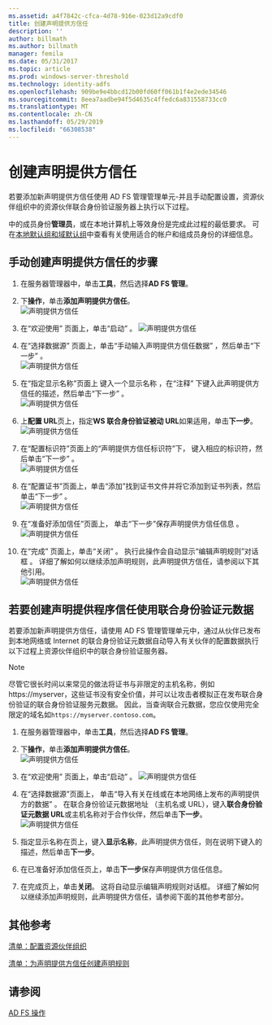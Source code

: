```yaml
---
ms.assetid: a4f7842c-cfca-4d78-916e-023d12a9cdf0
title: 创建声明提供方信任
description: ''
author: billmath
ms.author: billmath
manager: femila
ms.date: 05/31/2017
ms.topic: article
ms.prod: windows-server-threshold
ms.technology: identity-adfs
ms.openlocfilehash: 909be9e4bbcd12b00fd60ff061b1f4e2ede34546
ms.sourcegitcommit: 8eea7aadbe94f5d4635c4ffedc6a831558733cc0
ms.translationtype: MT
ms.contentlocale: zh-CN
ms.lasthandoff: 05/29/2019
ms.locfileid: "66308538"
---
```

# <a name="create-a-claims-provider-trust"></a>创建声明提供方信任

若要添加新声明提供方信任使用 AD FS 管理管理单元\-并且手动配置设置，资源伙伴组织中的资源伙伴联合身份验证服务器上执行以下过程。  
  
中的成员身份**管理员**，或在本地计算机上等效身份是完成此过程的最低要求。  可在[本地默认组和域默认组](https://go.microsoft.com/fwlink/?LinkId=83477)中查看有关使用适合的帐户和组成员身份的详细信息。   
  
## <a name="to-create-a-claims-provider-trust-manually"></a>手动创建声明提供方信任的步骤  
  
1.  在服务器管理器中，单击**工具**，然后选择**AD FS 管理**。  
  
2.  下**操作**，单击**添加声明提供方信任**。  
![声明提供方信任](media/Create-a-Claims-Provider-Trust/addclaim1.PNG)   
  
3.  在“欢迎使用”  页面上，单击“启动”  。 
![声明提供方信任](media/Create-a-Claims-Provider-Trust/addclaim2.PNG)    
  
4.  在“选择数据源”  页面上，单击“手动输入声明提供方信任数据”  ，然后单击“下一步”  。  
![声明提供方信任](media/Create-a-Claims-Provider-Trust/addclaim3.PNG)     

5.  在“指定显示名称”页面上  键入一个显示名称  ，在“注释”  下键入此声明提供方信任的描述，然后单击“下一步”  。  
![声明提供方信任](media/Create-a-Claims-Provider-Trust/addclaim4.PNG)     

6.  上**配置 URL**页上，指定**WS 联合身份验证被动 URL**如果适用，单击**下一步**。
![声明提供方信任](media/Create-a-Claims-Provider-Trust/addclaim5.PNG)     

8. 在“配置标识符”页面上的“声明提供方信任标识符”下，   键入相应的标识符，然后单击“下一步”  。  
![声明提供方信任](media/Create-a-Claims-Provider-Trust/addclaim6.PNG)    

9. 在“配置证书”页面上，单击“添加”找到证书文件并将它添加到证书列表，然后单击“下一步”    。  
![声明提供方信任](media/Create-a-Claims-Provider-Trust/addclaim7.PNG)    

10. 在“准备好添加信任”页面上，  单击“下一步”保存声明提供方信任信息  。  
![声明提供方信任](media/Create-a-Claims-Provider-Trust/addclaim8.PNG)    

11. 在“完成”  页面上，单击“关闭”  。 执行此操作会自动显示“编辑声明规则”对话框  。 详细了解如何以继续添加声明规则，此声明提供方信任，请参阅以下其他引用。  
![声明提供方信任](media/Create-a-Claims-Provider-Trust/addclaim9.PNG)

## <a name="to-create-a-claims-provider-trust-using-federation-metadata"></a>若要创建声明提供程序信任使用联合身份验证元数据
若要添加新声明提供方信任，请使用 AD FS 管理管理单元中，通过从伙伴已发布到本地网络或 Internet 的联合身份验证元数据自动导入有关伙伴的配置数据执行以下过程上资源伙伴组织中的联合身份验证服务器。

>[!NOTE]
>尽管它很长时间以来常见的做法将证书与非限定的主机名称，例如 https:\//myserver，这些证书没有安全价值，并可以让攻击者模拟正在发布联合身份验证的联合身份验证服务元数据。 因此，当查询联合元数据，您应仅使用完全限定的域名如`https://myserver.contoso.com`。

1.  在服务器管理器中，单击**工具**，然后选择**AD FS 管理**。  
  
2.  下**操作**，单击**添加声明提供方信任**。  
![声明提供方信任](media/Create-a-Claims-Provider-Trust/addclaim1.PNG)   
  
3.  在“欢迎使用”  页面上，单击“启动”  。 
![声明提供方信任](media/Create-a-Claims-Provider-Trust/addclaim2.PNG)    
  
4.  在“选择数据源”页面上，  单击“导入有关在线或在本地网络上发布的声明提供方的数据”  。 在联合身份验证元数据地址 （主机名或 URL），键入**联合身份验证元数据 URL**或主机名称对于合作伙伴，然后单击**下一步**。
![声明提供方信任](media/Create-a-Claims-Provider-Trust/addclaim10.PNG)    

5.  指定显示名称在页上，键入**显示名称**，此声明提供方信任，则在说明下键入的描述，然后单击**下一步**。

6.  在已准备好添加信任页上，单击**下一步**保存声明提供方信任信息。

7.  在完成页上，单击**关闭**。 这将自动显示编辑声明规则对话框。 详细了解如何以继续添加声明规则，此声明提供方信任，请参阅下面的其他参考部分。



    
## <a name="additional-references"></a>其他参考  
[清单：配置资源伙伴组织](../../ad-fs/deployment/Checklist--Configuring-the-Resource-Partner-Organization.md)  
  
[清单：为声明提供方信任创建声明规则](../../ad-fs/deployment/Checklist--Creating-Claim-Rules-for-a-Claims-Provider-Trust.md)  
  
## <a name="see-also"></a>请参阅  
[AD FS 操作](../../ad-fs/AD-FS-2016-Operations.md) 
  
